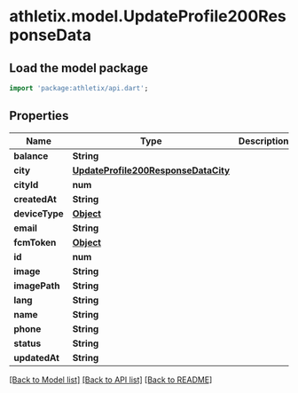 # athletix.model.UpdateProfile200ResponseData

## Load the model package
```dart
import 'package:athletix/api.dart';
```

## Properties
Name | Type | Description | Notes
------------ | ------------- | ------------- | -------------
**balance** | **String** |  | [optional] 
**city** | [**UpdateProfile200ResponseDataCity**](UpdateProfile200ResponseDataCity.md) |  | [optional] 
**cityId** | **num** |  | [optional] 
**createdAt** | **String** |  | [optional] 
**deviceType** | [**Object**](.md) |  | [optional] 
**email** | **String** |  | [optional] 
**fcmToken** | [**Object**](.md) |  | [optional] 
**id** | **num** |  | [optional] 
**image** | **String** |  | [optional] 
**imagePath** | **String** |  | [optional] 
**lang** | **String** |  | [optional] 
**name** | **String** |  | [optional] 
**phone** | **String** |  | [optional] 
**status** | **String** |  | [optional] 
**updatedAt** | **String** |  | [optional] 

[[Back to Model list]](../README.md#documentation-for-models) [[Back to API list]](../README.md#documentation-for-api-endpoints) [[Back to README]](../README.md)


